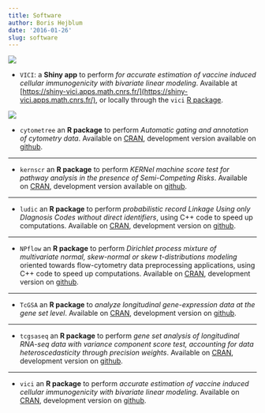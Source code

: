 ```yaml
---
title: Software
author: Boris Hejblum
date: '2016-01-26'
slug: software
---
```


![](/files/shinyhex_small.png) 

  * `VICI`: a **Shiny app** to perform *for accurate estimation of vaccine induced cellular immunogenicity with bivariate linear modeling*. Available at [https://shiny-vici.apps.math.cnrs.fr/](https://shiny-vici.apps.math.cnrs.fr/), or locally through the `vici` [R package](https://CRAN.R-project.org/package=vici).


![](/files/Rlogo.png) 

  * `cytometree` an **R package** to perform *Automatic gating and annotation of cytometry data*. Available on [CRAN](https://CRAN.R-project.org/package=cytometree), development version available on [github](https://github.com/sistm/cytometree).

* * *

  * `kernscr` an **R package** to perform *KERNel machine score test for pathway analysis in the presence of Semi-Competing Risks*. Available on [CRAN](https://CRAN.R-project.org/package=kernscr), development version available on [github](https://github.com/borishejblum/kernscr).

* * *

  * `ludic` an **R package** to perform *probabilistic record Linkage Using only DIagnosis Codes without direct identifiers*, using C++ code to speed up computations. Available on [CRAN](https://CRAN.R-project.org/package=ludic), development version on [github](https://github.com/borishejblum/ludic).

* * *

  * `NPflow` an **R package** to perform *Dirichlet process mixture of multivariate normal, skew-normal or skew $t$-distributions modeling* oriented towards flow-cytometry data preprocessing applications, using C++ code to speed up computations. Available on [CRAN](https://CRAN.R-project.org/package=NPflow), development version on [github](https://github.com/borishejblum/NPflow).

* * *

  * `TcGSA` an **R package** to *analyze longitudinal gene-expression data at the gene set level*. Available on [CRAN](https://CRAN.R-project.org/package=TcGSA), development version on [github](https://github.com/borishejblum/TcGSA).

* * *

  * `tcgsaseq` an **R package** to perform *gene set analysis of longitudinal RNA-seq data with variance component score test, accounting for data heteroscedasticity through precision weights*. Available on [CRAN](https://CRAN.R-project.org/package=tcgsaseq), development version on [github](https://github.com/denisagniel/tcgsaseq).
  
* * *

  * `vici` an **R package** to perform *accurate estimation of vaccine induced cellular immunogenicity with bivariate linear modeling*. Available on [CRAN](https://CRAN.R-project.org/package=vici), development version on [github](https://github.com/borishejblum/vici).

